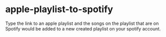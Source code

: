 # apple-playlist-to-spotify
Type the link to an apple playlist and the songs on the playlist that are on Spotify would be added to a new created playlist on your spotify account.
